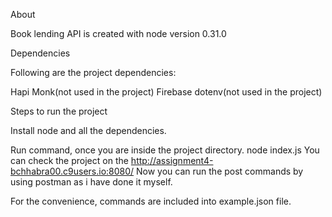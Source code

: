 About

Book lending API is created with node version 0.31.0

Dependencies

Following are the project dependencies:

Hapi
Monk(not used in the project)
Firebase
dotenv(not used in the project)

Steps to run the project

Install node and all the dependencies.

Run command, once you are inside the project directory.
node index.js
You can check the project on the http://assignment4-bchhabra00.c9users.io:8080/
Now you can run the post commands by using postman as i have done it myself.

For the convenience, commands are included into example.json file.

